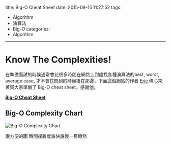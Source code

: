 title: Big-O Cheat Sheet
date: 2015-09-15 11:27:52
tags:
- Algorithm
- 演算法
- Big-O
categories:
- Algorithm
---
# Know The Complexities!

在準備面試的時候通常會花很多時間在網路上到處找各種演算法的best, worst, average case, 才不會在問到的時候掛在那邊，下面這個網站的作者 [Eric](https://twitter.com/ericdrowell) 佛心來著幫大家準備了 Big-O cheat sheet，感謝他。

[__Big-O Cheat Sheet__](http://bigocheatsheet.com/)

## Big-O Complexity Chart
![Big-O Complexity Chart](/uploads/big-o-complexity.png)
<!-- more -->
很方便的圖
時間複雜度誰快誰慢一目瞭然
